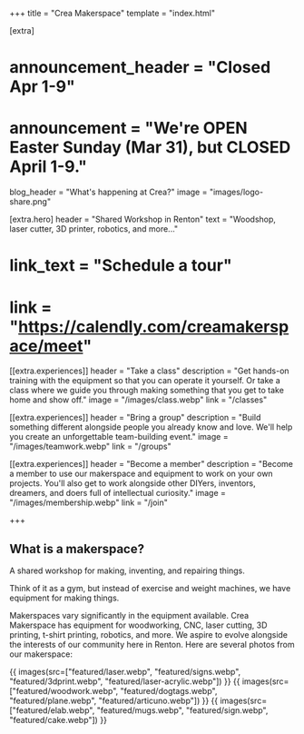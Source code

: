 +++
title = "Crea Makerspace"
template = "index.html"

[extra]
# announcement_header = "Closed Apr 1-9"
# announcement = "We're OPEN Easter Sunday (Mar 31), but CLOSED April 1-9."
blog_header = "What's happening at Crea?"
image = "images/logo-share.png"

[extra.hero]
header = "Shared Workshop in Renton"
text = "Woodshop, laser cutter, 3D printer, robotics, and more..."
# link_text = "Schedule a tour"
# link = "https://calendly.com/creamakerspace/meet"

[[extra.experiences]]
header = "Take a class"
description = "Get hands-on training with the equipment so that you can operate it yourself. Or take a class where we guide you through making something that you get to take home and show off."
image = "/images/class.webp"
link = "/classes"

[[extra.experiences]]
header = "Bring a group"
description = "Build something different alongside people you already know and love. We'll help you create an unforgettable team-building event."
image = "/images/teamwork.webp"
link = "/groups"

[[extra.experiences]]
header = "Become a member"
description = "Become a member to use our makerspace and equipment to work on your own projects. You'll also get to work alongside other DIYers, inventors, dreamers, and doers full of intellectual curiosity."
image = "/images/membership.webp"
link = "/join"

+++

## What is a makerspace?

<p class="is-size-4">A shared workshop for making, inventing, and repairing things.</p>

Think of it as a gym, but instead of exercise and weight machines, we have equipment for making things.

Makerspaces vary significantly in the equipment available. Crea Makerspace has equipment for woodworking, CNC, laser cutting, 3D printing, t-shirt printing, robotics, and more. We aspire to evolve alongside the interests of our community here in Renton. Here are several photos from our makerspace:

{{ images(src=["featured/laser.webp", "featured/signs.webp", "featured/3dprint.webp", "featured/laser-acrylic.webp"]) }}
{{ images(src=["featured/woodwork.webp", "featured/dogtags.webp", "featured/plane.webp", "featured/articuno.webp"]) }}
{{ images(src=["featured/elab.webp", "featured/mugs.webp", "featured/sign.webp", "featured/cake.webp"]) }}


